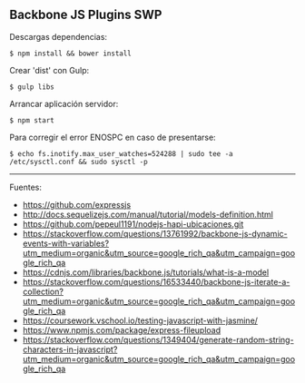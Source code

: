 ## Backbone JS Plugins SWP

Descargas dependencias:

    $ npm install && bower install

Crear 'dist' con Gulp:

    $ gulp libs

Arrancar aplicación servidor:

    $ npm start

Para corregir el error ENOSPC en caso de presentarse:

    $ echo fs.inotify.max_user_watches=524288 | sudo tee -a /etc/sysctl.conf && sudo sysctl -p

---

Fuentes:

+ https://github.com/expressjs
+ http://docs.sequelizejs.com/manual/tutorial/models-definition.html
+ https://github.com/pepeul1191/nodejs-hapi-ubicaciones.git
+ https://stackoverflow.com/questions/13761992/backbone-js-dynamic-events-with-variables?utm_medium=organic&utm_source=google_rich_qa&utm_campaign=google_rich_qa
+ https://cdnjs.com/libraries/backbone.js/tutorials/what-is-a-model
+ https://stackoverflow.com/questions/16533440/backbone-js-iterate-a-collection?utm_medium=organic&utm_source=google_rich_qa&utm_campaign=google_rich_qa
+ https://coursework.vschool.io/testing-javascript-with-jasmine/
+ https://www.npmjs.com/package/express-fileupload
+ https://stackoverflow.com/questions/1349404/generate-random-string-characters-in-javascript?utm_medium=organic&utm_source=google_rich_qa&utm_campaign=google_rich_qa
